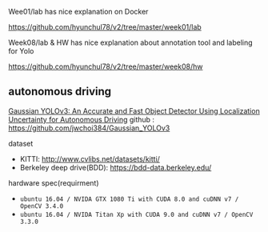 Wee01/lab has nice explanation on Docker

https://github.com/hyunchul78/v2/tree/master/week01/lab


Week08/lab & HW has nice explanation about annotation tool and labeling for Yolo

https://github.com/hyunchul78/v2/tree/master/week08/hw



## autonomous driving ##

[Gaussian YOLOv3: An Accurate and Fast Object Detector Using Localization Uncertainty for Autonomous Driving](http://openaccess.thecvf.com/content_ICCV_2019/papers/Choi_Gaussian_YOLOv3_An_Accurate_and_Fast_Object_Detector_Using_Localization_ICCV_2019_paper.pdf)
github : https://github.com/jwchoi384/Gaussian_YOLOv3

dataset
- KITTI: http://www.cvlibs.net/datasets/kitti/
- Berkeley deep drive(BDD): https://bdd-data.berkeley.edu/

hardware spec(requirment)
- ```ubuntu 16.04 / NVIDA GTX 1080 Ti with CUDA 8.0 and cuDNN v7 / OpenCV 3.4.0```
- ```ubuntu 16.04 / NVIDA Titan Xp with CUDA 9.0 and cuDNN v7 / OpenCV 3.3.0```
